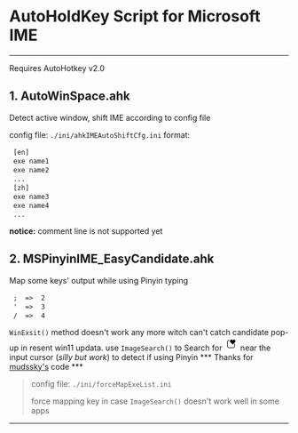 # AutoHoldKey Script for Microsoft IME
----

Requires AutoHotkey v2.0


## 1. AutoWinSpace.ahk

Detect active window, shift IME according to config file

 config file: `./ini/ahkIMEAutoShiftCfg.ini`
format:
```
 [en]
 exe name1
 exe name2
 ...
 [zh] 
 exe name3
 exe name4
 ...   
```

 **notice:** comment line is not supported yet


## 2. MSPinyinIME_EasyCandidate.ahk

Map some keys' output while using Pinyin typing
```
 ;  =>  2
 '  =>  3
 /  =>  4
```
`WinExsit()` method doesn't work any more witch can't catch candidate pop-up in resent win11 updata.
use `ImageSearch()` to Search for ![win11PinyinCandidateWindowIcon](/pic/Win11PinyinIME_logo.png) near the input cursor (*silly but work*) to detect if using Pinyin
*** Thanks for [mudssky's](https://github.com/mudssky/myAHKScripts) code ***

> config file: `./ini/forceMapExeList.ini`
> 
> force mapping key in case `ImageSearch()` doesn't work well in some apps
---
